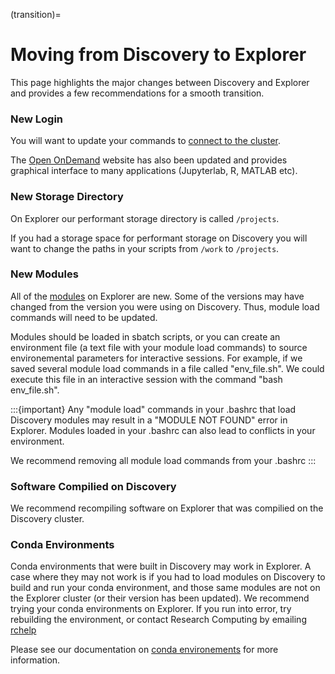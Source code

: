 (transition)=
# Moving from Discovery to Explorer

This page highlights the major changes between Discovery and Explorer and provides a few recommendations for a smooth transition.

### New Login

You will want to update your commands to [connect to the cluster](../../connectingtocluster/index.html).

The [Open OnDemand](ood.explorer.northeastern.edu) website has also been updated and provides graphical interface to many applications (Jupyterlab, R, MATLAB etc).

### New Storage Directory

On Explorer our performant storage directory is called `/projects`. 

If you had a storage space for performant storage on Discovery you will want to change the paths in your scripts from `/work` to `/projects`.

### New Modules

All of the [modules](../../software/systemwide/modules.html) on Explorer are new. Some of the versions may have changed from the version you were using on Discovery. Thus, module load commands will need to be updated.

Modules should be loaded in sbatch scripts, or you can create an environment file (a text file with your module load commands) to source environemental parameters for interactive sessions. For example, if we saved several module load commands in a file called "env_file.sh". We could execute this file in an interactive session with the command "bash env_file.sh".

:::{important}
Any "module load" commands in your .bashrc that load Discovery modules may result in a "MODULE NOT FOUND" error in Explorer. Modules loaded in your .bashrc can also lead to conflicts in your environment.

We recommend removing all module load commands from your .bashrc
:::

### Software Compilied on Discovery

We recommend recompiling software on Explorer that was compilied on the Discovery cluster.

### Conda Environments

Conda environments that were built in Discovery may work in Explorer. A case where they may not work is if you had to load modules on Discovery to build and run your conda environment, and those same modules are not on the Explorer cluster (or their version has been updated). We recommend trying your conda environments on Explorer. If you run into error, try rebuilding the environment, or contact Research Computing by emailing [rchelp](rchelp@northeastern.edu)

Please see our documentation on [conda environements](../../software/packagemanagers/conda.html#conda) for more information.
